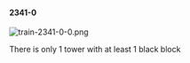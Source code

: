 #### 2341-0
![train-2341-0-0.png](https://github.com/lil-lab/nlvr/raw/master/nlvr/train/images/45/train-2341-0-0.png "train-2341-0-0.png")

There is only 1 tower with at least 1 black block